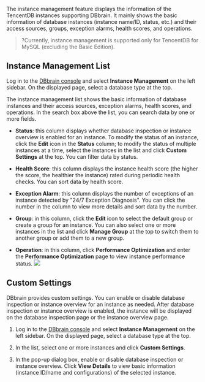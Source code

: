 The instance management feature displays the information of the TencentDB instances supporting DBbrain. It mainly shows the basic information of database instances (instance name/ID, status, etc.) and their access sources, groups, exception alarms, health scores, and operations.
>?Currently, instance management is supported only for TencentDB for MySQL (excluding the Basic Edition).
>


## Instance Management List
Log in to the [DBbrain console](https://console.cloud.tencent.com/dbbrain/instance) and select **Instance Management** on the left sidebar. On the displayed page, select a database type at the top.

The instance management list shows the basic information of database instances and their access sources, exception alarms, health scores, and operations. In the search box above the list, you can search data by one or more fields.
- **Status**: this column displays whether database inspection or instance overview is enabled for an instance. To modify the status of an instance, click the **Edit** icon in the **Status** column; to modify the status of multiple instances at a time, select the instances in the list and click **Custom Settings** at the top. You can filter data by status.
- **Health Score**: this column displays the instance health score (the higher the score, the healthier the instance) rated during periodic health checks. You can sort data by health score.
- **Exception Alarm**: this column displays the number of exceptions of an instance detected by "24/7 Exception Diagnosis". You can click the number in the column to view more details and sort data by the number.
- **Group**: in this column, click the **Edit** icon to select the default group or create a group for an instance. You can also select one or more instances in the list and click **Manage Group** at the top to switch them to another group or add them to a new group.

- **Operation**: in this column, click **Performance Optimization** and enter the **Performance Optimization** page to view instance performance status.
![](https://main.qcloudimg.com/raw/3d4dcfd44e68c6b4a8223eedac65aa66.png)


## Custom Settings
DBbrain provides custom settings. You can enable or disable database inspection or instance overview for an instance as needed. After database inspection or instance overview is enabled, the instance will be displayed on the database inspection page or the instance overview page.
1. Log in to the [DBbrain console](https://console.cloud.tencent.com/dbbrain/monitor) and select **Instance Management** on the left sidebar. On the displayed page, select a database type at the top.
2. In the list, select one or more instances and click **Custom Settings**.

3. In the pop-up dialog box, enable or disable database inspection or instance overview. Click **View Details** to view basic information (instance ID/name and configurations) of the selected instance.


